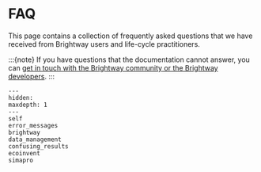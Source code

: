 # FAQ

This page contains a collection of frequently asked questions that we have received from Brightway users and life-cycle practitioners.

:::{note}
If you have questions that the documentation cannot answer, you can [get in touch with the Brightway community or the Brightway developers](../contact/contact.md).
:::



```{toctree}
---
hidden:
maxdepth: 1
---
self
error_messages
brightway
data_management
confusing_results
ecoinvent
simapro
```